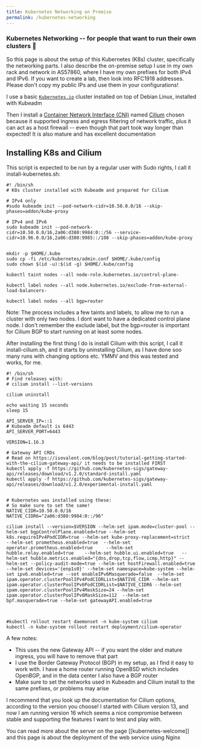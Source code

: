 ```yaml
---
title: Kubernetes Networking on Premise
permalink: /kubernetes-networking
---
```


### Kubernetes Networking -- for people that want to run their own clusters 🌱

So this page is about the setup of this Kubernetes (K8s) cluster, specifically the networking parts. I also describe the on-premise setup I use in my own rack and network in AS57860, where I have my own prefixes for both IPv4 and IPv6. If you want to create a lab, then look into RFC1918 addresses. Please don't copy my public IPs and use them in your configurations!

I use a basic [`Kubernetes.io`](https://kubernetes.io/) cluster installed on top of Debian Linux, installed with Kubeadm

Then I install a [Container Network Interface (CNI)](https://kubernetes.io/docs/concepts/extend-kubernetes/compute-storage-net/network-plugins/) named  [Cilium](https://cilium.io/) chosen because it supported ingress and egress filtering of network traffic, plus it can act as a host firewall -- even though that part took way longer than expected! It is also mature and has excellent documentation

## Installing K8s and Cilium
This script is expected to be run by a regular user with Sudo rights, I call it install-kubernetes.sh:
```
#! /bin/sh
# K8s cluster installed with Kubeadm and prepared for Cilium

# IPv4 only
#sudo kubeadm init --pod-network-cidr=10.50.0.0/16 --skip-phases=addon/kube-proxy

# IPv4 and IPv6
sudo kubeadm init --pod-network-cidr=10.50.0.0/16,2a06:d380:9984:0::/56 --service-cidr=10.96.0.0/16,2a06:d380:9985::/108 --skip-phases=addon/kube-proxy


mkdir -p $HOME/.kube
sudo cp -fi /etc/kubernetes/admin.conf $HOME/.kube/config
sudo chown $(id -u):$(id -g) $HOME/.kube/config

kubectl taint nodes --all node-role.kubernetes.io/control-plane-

kubectl label nodes --all node.kubernetes.io/exclude-from-external-load-balancers-

kubectl label nodes --all bgp=router
```

Note: The process includes a few taints and labels, to allow me to run a cluster with only two nodes. I dont want to have a dedicated control plane node. I don't remember the exclude label, but the bgp=router is important for Cilium BGP to start running on at least some nodes.

After installing the first thing I do is install Cilium with this script, I call it install-cilium.sh, and it starts by uninstalling Cilium, as I have done soo many runs with changing options etc. YMMV and this was tested and works, for me.

```
#! /bin/sh
# Find releases with:
# cilium install --list-versions

cilium uninstall

echo waiting 15 seconds
sleep 15

API_SERVER_IP=::1
# Kubeadm default is 6443
API_SERVER_PORT=6443

VERSION=1.16.3

# Gateway API CRDs
# Read on https://isovalent.com/blog/post/tutorial-getting-started-with-the-cilium-gateway-api/ it needs to be installed FIRST
kubectl apply -f https://github.com/kubernetes-sigs/gateway-api/releases/download/v1.2.0/standard-install.yaml
kubectl apply -f https://github.com/kubernetes-sigs/gateway-api/releases/download/v1.2.0/experimental-install.yaml


# Kubernetes was installed using these:
# So make sure to set the same!
NATIVE_CIDR=10.50.0.0/16
NATIVE_CIDR6="2a06:d380:9984:0::/96"

cilium install --version=$VERSION --helm-set ipam.mode=cluster-pool --helm-set bgpControlPlane.enabled=true --helm-set k8s.requireIPv4PodCIDR=true --helm-set kube-proxy-replacement=strict 		--helm-set prometheus.enabled=true 	--helm-set operator.prometheus.enabled=true 	--helm-set hubble.relay.enabled=true 	--helm-set hubble.ui.enabled=true 	--helm-set hubble.metrics.enabled="{dns,drop,tcp,flow,icmp,http}" --helm-set --policy-audit-mode=true --helm-set hostFirewall.enabled=true  --helm-set devices='{enp1s0}' --helm-set namespace=kube-system --helm-set ipv6.enabled=true --set enableIPv6Masquerade=false  --helm-set ipam.operator.clusterPoolIPv4PodCIDRList=$NATIVE_CIDR --helm-set ipam.operator.clusterPoolIPv6PodCIDRList=$NATIVE_CIDR6 --helm-set ipam.operator.clusterPoolIPv4MaskSize=24 --helm-set ipam.operator.clusterPoolIPv6MaskSize=112  --helm-set bpf.masquerade=true --helm-set gatewayAPI.enabled=true



#kubectl rollout restart daemonset -n kube-system cilium
kubectl -n kube-system rollout restart deployment/cilium-operator

```

A few notes:

* This uses the new Gateway API -- if you want the older and mature ingress, you will have to remove that part
* I use the Border Gateway Protocol (BGP) in my setup, as I find it easy to work with. I have a home router running OpenBSD which includes OpenBGP, and in the data center I also have a BGP router
* Make sure to set the networks used in Kubeadm and Cilium install to the same prefixes, or problems may arise

I recommend that you look up the documentation for Cilium options, according to the version you choose! I started with Cilium version 13, and now I am running version 16 which seems a nice compromise between stable and supporting the features I want to test and play with.






You can read more about the server on the page [[kubernetes-welcome]] and this page is about the deployment of the web service using Nginx
